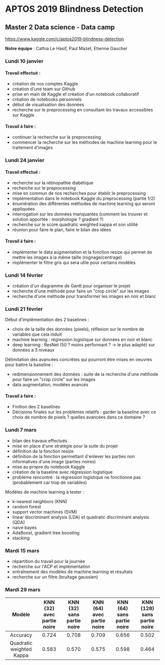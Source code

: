 # APTOS 2019 Blindness Detection
## Master 2 Data science - Data camp

https://www.kaggle.com/c/aptos2019-blindness-detection

**Notre équipe** : Cathia Le Hasif, Paul Mazet, Etienne Gaucher

### Lundi 10 janvier

#### Travail effectué :
- création de nos comptes Kaggle
- création d'une team sur Github
- prise en main de Kaggle et création d'un notebook collaboratif
- création de notebooks personnels
- début de visualisation des données
- recherche sur le preprocessing en consultant les travaux accessibles sur Kaggle

#### Travail à faire :
- continuer la recherche sur le preprocessing
- commencer la recherche sur les méthodes de machine learning pour le traitement d'images


### Lundi 24 janvier

#### Travail effectué :
- recherche sur la rétinopathie diabétique
- recherche sur le preprocessing
- mise en commun de nos recherches pour établir le preprocessing
- implémentation dans le notebook Kaggle du preprocessing (partie 1/2)
- énumération des différentes méthodes de machine learning qui seront appliquées
- interrogation sur les données manquantes (comment les trouver et solution apportée : morphologie ? gradient ?)
- recherche sur le score quadratic weighted kappa et son utilité
- réunion pour faire le plan, faire le bilan des idées

#### Travail à faire :
- implémenter le data augmentation et la fonction resize qui permet de mettre les images à la même taille (rognage/centrage)
- implémenter le filtre gris qui sera utile pour certains modèles

### Lundi 14 février  
- création d'un diagramme de Gantt pour organiser le projet
- recherche d'une méthode pour faire un "crop circle" sur les images
- recherche d'une méthode pour transformer les images en noir et blanc

### Lundi 21 février
Début d'implémentation des 2 baselines :
- choix de la taille des données (pixels), réflexion sur le nombre de variables que cela induit
- machine learning : régression logistique sur données en noir et blanc
- deep learning : ResNet (50 ? moins performant ? -> le plus adapté) sur données à 3 niveaux

Délimitation des avancées concrètes qui pourront être mises en oeuvres pour battre la baseline :
- redimensionnement des données : suite de la recherche d'une méthode pour faire un "crop circle" sur les images
- data augmentation, modèles avancés

#### Travail à faire :
- Finition des 2 baselines
- Décisions finales sur les problèmes relatifs : garder la baseline avec ce choix de nombre de pixels ? quelles avancées dans ce domaine ?

### Lundi 7 mars
- bilan des travaux effectués
- mise en place d'une stratégie pour la suite du projet
- définition de la fonction resize
- définition de la fonction permettant d'enlever les parties non informatives d'une image (parties noires)
- mise au propre du notebook Kaggle
- création de la baseline avec régression logistique
- problème rencontré : la régression logistique ne fonctionne pas (probablement car trop de variables)

Modèles de machine learning à tester :
- k-nearest neighbors (KNN)
- random forest
- support vector machines (SVM)
- linear discriminant analysis (LDA) et quadratic discriminant analysis (QDA)
- naive bayes
- AdaBoost, gradient tree boosting
- stacking

### Mardi 15 mars
- répartition du travail pour la journée
- recherche sur l'ACP et implémentation
- entraînement des modèles de machine learning et résultats
- recherche sur un filtre (bruitage gaussien)

### Mardi 29 mars

|          Modèle          | KNN (32) avec partie noire | KNN (32) sans partie noire | KNN (64) avec partie noire | KNN (64) sans partie noire | KNN (128) sans partie noire |
|:------------------------:|:-:|:-:|:-:|:-:|:-:|
|         Accuracy         | 0.724  |  0.708 |  0.709 | 0.656  | 0.502 |
| Quadratic weighted Kappa |  0.583 |  0.570 |  0.575 | 0.598  | 0.464 |
